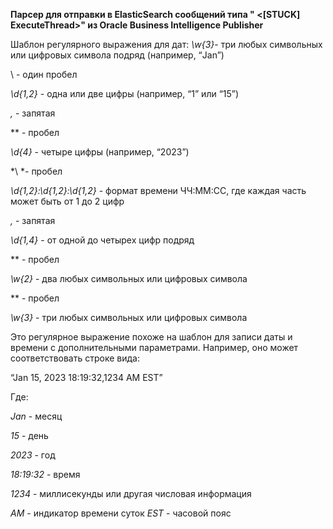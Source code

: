 **Парсер для отправки в ElasticSearch сообщений типа "<BEA-000337> <[STUCK] ExecuteThread>" из Oracle Business Intelligence Publisher**

Шаблон регулярного выражения для дат:
*\w{3}*- три любых символьных или цифровых символа подряд (например, “Jan”)

\ - один пробел

*\d{1,2}* - одна или две цифры (например, “1” или “15”)

*\,* - запятая

*\* - пробел

*\d{4}* - четыре цифры (например, “2023”)

*\ *- пробел

*\d{1,2}:\d{1,2}:\d{1,2}* - формат времени ЧЧ:ММ:СС, где каждая часть может быть от 1 до 2 цифр

*\,* - запятая

*\d{1,4}* - от одной до четырех цифр подряд

*\* - пробел

*\w{2}* - два любых символьных или цифровых символа

*\* - пробел

*\w{3}* - три любых символьных или цифровых символа

Это регулярное выражение похоже на шаблон для записи даты и времени с дополнительными параметрами. Например, оно может соответствовать строке вида:

“Jan 15, 2023 18:19:32,1234 AM EST”

Где:

*Jan* - месяц

*15* - день

*2023* - год

*18:19:32* - время

*1234* - миллисекунды или другая числовая информация

*AM* - индикатор времени суток
*EST* - часовой пояс

